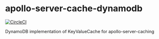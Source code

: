# apollo-server-cache-dynamodb

[![CircleCI](https://circleci.com/gh/hotgazpacho/apollo-server-cache-dynamodb.svg?style=svg)](https://circleci.com/gh/hotgazpacho/apollo-server-cache-dynamodb)

DynamoDB implementation of KeyValueCache for apollo-server-caching

